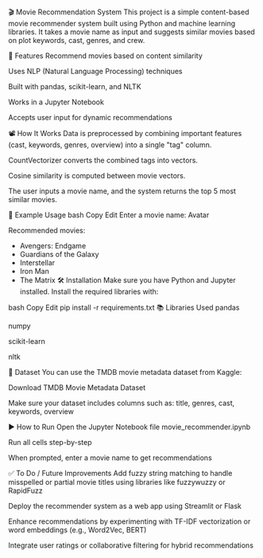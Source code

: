 🎬 Movie Recommendation System
This project is a simple content-based movie recommender system built using Python and machine learning libraries. It takes a movie name as input and suggests similar movies based on plot keywords, cast, genres, and crew.

📌 Features
Recommend movies based on content similarity

Uses NLP (Natural Language Processing) techniques

Built with pandas, scikit-learn, and NLTK

Works in a Jupyter Notebook

Accepts user input for dynamic recommendations

📽️ How It Works
Data is preprocessed by combining important features (cast, keywords, genres, overview) into a single "tag" column.

CountVectorizer converts the combined tags into vectors.

Cosine similarity is computed between movie vectors.

The user inputs a movie name, and the system returns the top 5 most similar movies.

🧪 Example Usage
bash
Copy
Edit
Enter a movie name: Avatar

Recommended movies:
- Avengers: Endgame
- Guardians of the Galaxy
- Interstellar
- Iron Man
- The Matrix
🛠️ Installation
Make sure you have Python and Jupyter installed. Install the required libraries with:

bash
Copy
Edit
pip install -r requirements.txt
📚 Libraries Used
pandas

numpy

scikit-learn

nltk

📁 Dataset
You can use the TMDB movie metadata dataset from Kaggle:

Download TMDB Movie Metadata Dataset

Make sure your dataset includes columns such as:
title, genres, cast, keywords, overview

▶️ How to Run
Open the Jupyter Notebook file movie_recommender.ipynb

Run all cells step-by-step

When prompted, enter a movie name to get recommendations

✅ To Do / Future Improvements
Add fuzzy string matching to handle misspelled or partial movie titles using libraries like fuzzywuzzy or RapidFuzz

Deploy the recommender system as a web app using Streamlit or Flask

Enhance recommendations by experimenting with TF-IDF vectorization or word embeddings (e.g., Word2Vec, BERT)

Integrate user ratings or collaborative filtering for hybrid recommendations
